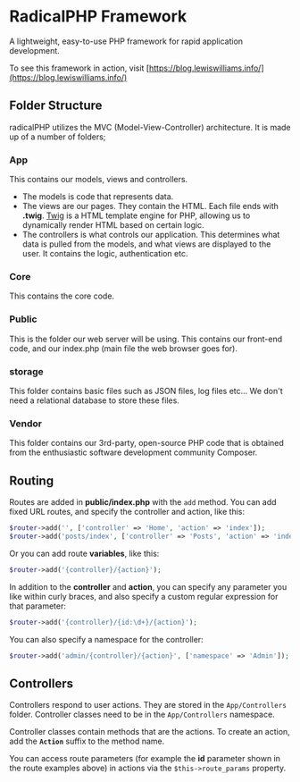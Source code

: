 # RadicalPHP Framework
A lightweight, easy-to-use PHP framework for rapid application development.

To see this framework in action, visit [https://blog.lewiswilliams.info/](https://blog.lewiswilliams.info/)

## Folder Structure

radicalPHP utilizes the MVC (Model-View-Controller) architecture. It is made up of a number of folders;

### App
This contains our models, views and controllers.
- The models is code that represents data.
- The views are our pages. They contain the HTML. Each file ends with **.twig**. [Twig](https://twig.symfony.com/ "Twig") is a HTML template engine for PHP, allowing us to dynamically render HTML based on certain logic.
- The controllers is what controls our application. This determines what data is pulled from the models, and what views are displayed to the user. It contains the logic, authentication etc.
### Core
This contains the core code.
### Public
This is the folder our web server will be using. This contains our front-end code, and our index.php (main file the web browser goes for).
### storage
This folder contains basic files such as JSON files, log files etc... We don't need a relational database to store these files.
### Vendor
This folder contains our 3rd-party, open-source PHP code that is obtained from the enthusiastic software development community Composer.

## Routing

Routes are added in **public/index.php** with the `add` method. You can add fixed URL routes, and specify the controller and action, like this:

```php
$router->add('', ['controller' => 'Home', 'action' => 'index']);
$router->add('posts/index', ['controller' => 'Posts', 'action' => 'index']);
```

Or you can add route **variables**, like this:

```php
$router->add('{controller}/{action}');
```

In addition to the **controller** and **action**, you can specify any parameter you like within curly braces, and also specify a custom regular expression for that parameter:

```php
$router->add('{controller}/{id:\d+}/{action}');
```

You can also specify a namespace for the controller:

```php
$router->add('admin/{controller}/{action}', ['namespace' => 'Admin']);
```

## Controllers

Controllers respond to user actions. They are stored in the `App/Controllers` folder. Controller classes need to be in the `App/Controllers` namespace.

Controller classes contain methods that are the actions. To create an action, add the **`Action`** suffix to the method name.

You can access route parameters (for example the **id** parameter shown in the route examples above) in actions via the `$this->route_params` property.
